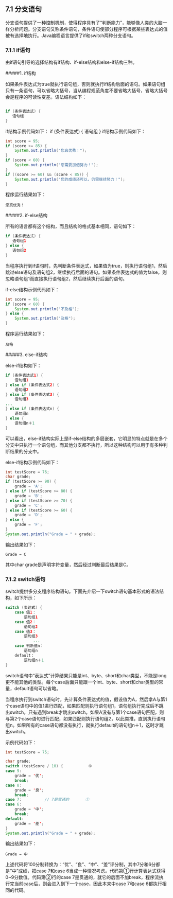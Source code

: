 ## 7.1 分支语句

分支语句提供了一种控制机制，使得程序具有了“判断能力”，能够像人类的大脑一样分析问题。分支语句又称条件语句，条件语句使部分程序可根据某些表达式的值被有选择地执行。Java编程语言提供了if和switch两种分支语句。

### 7.1.1 if语句

由if语句引导的选择结构有if结构、if-else结构和else-if结构三种。

#####1.  if结构

如果条件表达式为true就执行语句组，否则就执行if结构后面的语句。如果语句组只有一条语句，可以省略大括号，当从编程规范角度不要省略大括号，省略大括号会是程序的可读性变差。语法结构如下：

```java

if (条件表达式) {
   语句组
}
```

if结构示例代码如下：
if (条件表达式) {
    语句组 
}
if结构示例代码如下：


```java
int score = 95;
if (score >= 85) {
	System.out.println("您真优秀！");
}
if (score < 60) {
	System.out.println("您需要加倍努力！");
}
if ((score >= 60) && (score < 85)) {
	System.out.println("您的成绩还可以，仍需继续努力！");
}
```


程序运行结果如下：

	您真优秀！

#####2.  if-else结构

所有的语言都有这个结构，而且结构的格式基本相同，语句如下：

```java
if (条件表达式) {
   语句组1 
} else {
   语句组2 
}
```

当程序执行到if语句时，先判断条件表达式，如果值为true，则执行语句组1，然后跳过else语句及语句组2，继续执行后面的语句。如果条件表达式的值为false，则忽略语句组1而直接执行语句组2，然后继续执行后面的语句。

if-else结构示例代码如下：

```java
int score = 95;
if (score < 60) {
	System.out.println("不及格");
} else {
	System.out.println("及格");
}

```
程序运行结果如下：

	及格
	
#####3.  else-if结构

else-if结构如下：

```java
if (条件表达式1) {
    语句组1 
} else if (条件表达式2) {
    语句组2
} else if (条件表达式3) {
    语句组3 
... 
} else if (条件表达式n) {
    语句组n
} else {
    语句组n＋1
}

```
可以看出，else-if结构实际上是if-else结构的多层嵌套，它明显的特点就是在多个分支中只执行一个语句组，而其他分支都不执行，所以这种结构可以用于有多种判断结果的分支中。

else-if结构示例代码如下：

```java
int testScore = 76;
char grade;
if (testScore >= 90) {
	grade = 'A';
} else if (testScore >= 80) {
	grade = 'B';
} else if (testScore >= 70) {
	grade = 'C';
} else if (testScore >= 60) {
	grade = 'D';
} else {
	grade = 'F';
}
System.out.println("Grade = " + grade);
```
输出结果如下：

	Grade = C

其中char grade是声明字符变量，然后经过判断最后结果是C。

### 7.1.2 switch语句

switch提供多分支程序结构语句。下面先介绍一下switch语句基本形式的语法结构，如下所示：

```java
switch (表达式) { 
    case 值1：
		语句组1 
    case 值2：
		语句组2 
    case 值3：
		语句组3 
    		... 
    case 判断值n：
		语句组n 
    default：
		语句组n＋1 
}
```
 
switch语句中“表达式”计算结果只能是int、byte、short和char类型，不能是long更不能其他的类型。每个case后面只能跟一个int、byte、short和char类型的常量，default语句可以省略。

当程序执行到switch语句时，先计算条件表达式的值，假设值为A，然后拿A与第1个case语句中的值1进行匹配，如果匹配则执行语句组1，语句组执行完成后不跳出switch，只有遇到break才跳出switch。如果A没有与第1个case语句匹配，则与第2个case语句进行匹配，如果匹配则执行语句组2，以此类推，直到执行语句组n。如果所有的case语句都没有执行，就执行default的语句组n＋1，这时才跳出switch。

示例代码如下：


```java
int testScore = 75;

char grade;
switch (testScore / 10) {			①
case 9:
	grade = '优';
	break;
case 8:
	grade = '良';
	break;
case 7:			 // 7是贯通的		②
case 6:
	grade = '中';
	break;
default:
	grade = '差';
}
System.out.println("Grade = " + grade);
```
输出结果如下：

	Grade = 中

上述代码将100分制转换为：“优”、“良”、“中”、“差”评分制，其中7分和6分都是“中”成绩，把case 7和case 6当成一种情况考虑。代码第①行计算表达式获得0~9分数值。代码第②行的case 7是贯通的，就它的后面不加break，程序流执行完当前case后，则会进入到下一个case，因此本来中case 7和case 6都执行相同的代码。